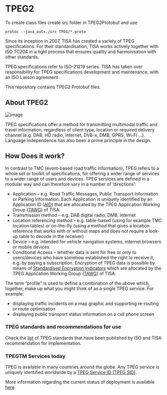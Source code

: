 # TPEG2

To create class files create src folder in TPEG2Protobuf and use 

``protoc --java_out=./src TPEG/*.proto``

Since its inception in 2007, TISA has created a variety of TPEG specifications. For their standardisation, TISA works actively together with ISO TC204 in a tight process that ensures quality and harmonisation with other standards.

TPEG specifications refer to ISO-21219 series. TISA has taken over responsibility for TPEG specifications development and maintenance, with an ISO Liaison agreement.

This repository contains TPEG2 Protobuf files.

## About TPEG2
![image](https://github.com/tisa-asbl/TPEG2/assets/17566892/e3c3e1a7-c18c-43c7-a3af-ae485a780b4e)

TPEG specifications offer a method for transmitting multimodal traffic and travel information, regardless of client type, location or required delivery channel (e.g. DAB, HD radio, Internet, DVB-x, DMB, GPRS, Wi-Fi …). Language independence has also been a prime principle in the design.

## How Does it work?
In contrast to TMC (event-based road traffic information), TPEG refers to a whole set or toolkit of specifications, for offering a wider range of services to a wider range of users and devices.
TPEG services are defined in a modular way and can therefore vary in a number of ‘directions’:

* Application – e.g. Road Traffic Messages, Public Transport Information or Parking Information. Each Application is uniquely identified by an Application ID ([AID](http://tisa.org/technologies/tpeg/tpeg-aid-table/)) that are allocated by the TPEG Application Working Group ([TAWG](http://tisa.org/activities/the-tpeg-applications-wg/)) of TISA.
* Transmission method – e.g. DAB digital radio, DMB, internet
* Location referencing method – e.g. table-based (using for example TMC location tables) or on-the-fly (using a method that gives a location reference that works with or without maps and does not require a look-up table to decode in the receiver)
* Device – e.g. intended for vehicle navigation systems, internet browsers or mobile devices
* Conditional Access – whether data is sent for free or only to users/devices who have somehow established the right to receive it, e.g. by paying a subscription. Encryption of TPEG data is possible by means of [Standardised Encryption Indicators](http://tisa.org/technologies/tpeg/tpeg-encryption-tables/) which are allocated by the TPEG Application Working Group ([TAWG](http://tisa.org/activities/the-tpeg-applications-wg/)) of TISA.

The term “profile” is used to define a combination of the above which, together, make up what you might think of as a single TPEG service. For example:

* displaying traffic incidents on a map graphic and supporting re-routing or route optimisation
* displaying public transport status information on a cell phone screen
 

### TPEG standards and recommendations for use
Check the [list](http://tisa.org/tpeg-standards-and-recommended-use/) of TPEG standards that have been published by ISO and TISA recommendation for implementation.

### TPEGTM Services today
TPEG is available in many countries around the globe. Any TPEG service is uniquely identified worldwide by a [TPEG Service ID (TPEG SID)](http://tisa.org/about-tisa/services).

More information regarding the current status of deployment is available [here](http://tisa.org/technologies/tpegtm-services-map)
